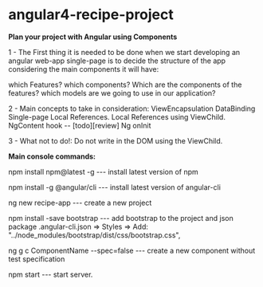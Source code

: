 # angular4-recipe-project

<b>Plan your project with Angular using Components</b>   

1 - The First thing it is needed to be done when we start developing an angular web-app single-page is to decide the structure of the app considering the main components it will have:

which Features?
which components?
Which are the components of the features?
which models are we going to use in our application?


2 - Main concepts to take in consideration:
ViewEncapsulation
DataBinding
Single-page
Local References.
Local References using ViewChild.
NgContent hook --  [todo][review]
Ng onInit

3 - What not to do!:
Do not write in the DOM using the ViewChild.


<b>Main console commands:</b>

npm install npm@latest -g --- install latest version of npm


npm install -g @angular/cli --- install latest version of angular-cli


ng new recipe-app  --- create a new project 


npm install -save bootstrap  --- add bootstrap to the project and json package
.angular-cli.json => Styles =>  Add: "../node_modules/bootstrap/dist/css/bootstrap.css",


ng g c ComponentName --spec=false  --- create a new component without test specification


npm start  --- start server.


